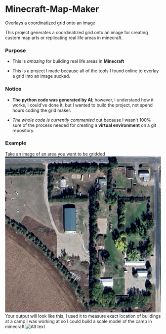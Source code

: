 # Minecraft-Map-Maker
Overlays a coordinatized grid onto an image

This project generates a coordinatized grid onto an image for creating custom map arts or replicating real life areas in minecraft.

### Purpose
* This is *amazing* for building real life areas in **Minecraft**

* This is a project I made because all of the tools I found online to overlay a grid into an image sucked. 

### Notice

* **The python code was generated by AI**; however, I understand how it works, I could've done it, but I wanted to build the project, not spend hours coding the grid maker.

* *The whole code is currently commented* out because I wasn't 100% sure of the process needed for creating a **virtual environment** on a git repository.




### Example
Take an image of an area you want to be gridded
![Alt text](area.png)
Your output will look like this, I used it to measure exact location of buildings at a camp I was working at so I could build a scale model of the camp in minecraft
![Alt text](grid_highres_hl.png)